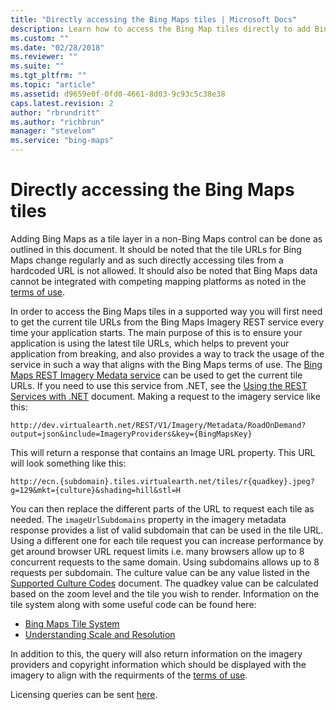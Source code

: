 ```yaml
---
title: "Directly accessing the Bing Maps tiles | Microsoft Docs"
description: Learn how to access the Bing Map tiles directly to add Bing Maps as a tile layer in a non-Bing Maps control."
ms.custom: ""
ms.date: "02/28/2018"
ms.reviewer: ""
ms.suite: ""
ms.tgt_pltfrm: ""
ms.topic: "article"
ms.assetid: d9659e0f-0fd0-4661-8d03-9c93c5c38e38
caps.latest.revision: 2
author: "rbrundritt"
ms.author: "richbrun"
manager: "stevelom"
ms.service: "bing-maps"
---
```


# Directly accessing the Bing Maps tiles

Adding Bing Maps as a tile layer in a non-Bing Maps control can be done as outlined in this document. It should be noted that the tile URLs for Bing Maps change regularly and as such directly accessing tiles from a hardcoded URL is not allowed. It should also be noted that Bing Maps data cannot be integrated with competing mapping platforms as noted in the [terms of use](https://www.microsoft.com/maps/product/terms.html).

In order to access the Bing Maps tiles in a supported way you will first need to get the current tile URLs from the Bing Maps Imagery REST service every time your application starts. The main purpose of this is to ensure your application is using the latest tile URLs, which helps to prevent your application from breaking, and also provides a way to track the usage of the service in such a way that aligns with the Bing Maps terms of use. The [Bing Maps REST Imagery Medata service](imagery/get-imagery-metadata.md) can be used to get the current tile URLs. If you need to use this service from .NET, see the [Using the REST Services with .NET](using-the-rest-services-with-net.md) document. Making a request to the imagery service like this:

```url
http://dev.virtualearth.net/REST/V1/Imagery/Metadata/RoadOnDemand?output=json&include=ImageryProviders&key={BingMapsKey}
```

This will return a response that contains an Image URL property. This URL will look something like this:

```url
http://ecn.{subdomain}.tiles.virtualearth.net/tiles/r{quadkey}.jpeg?g=129&mkt={culture}&shading=hill&stl=H
```

You can then replace the different parts of the URL to request each tile as needed. The `imageUrlSubdomains` property in the imagery metadata response provides a list of valid subdomain that can be used in the tile URL. Using a different one for each tile request you can increase performance by get around browser URL request limits i.e. many browsers allow up to 8 concurrent requests to the same domain. Using subdomains allows up to 8 requests per subdomain. The culture value can be any value listed in the [Supported Culture Codes](common-parameters-and-types/supported-culture-codes.md) document. The quadkey value can be calculated based on the zoom level and the tile you wish to render. Information on the tile system along with some useful code can be found here:

* [Bing Maps Tile System](../articles/bing-maps-tile-system.md)
* [Understanding Scale and Resolution](../articles/understanding-scale-and-resolution.md)

In addition to this, the query will also return information on the imagery providers and copyright information which should be displayed with the imagery to align with the requirments of the [terms of use](https://www.microsoft.com/maps/product/terms.html).

Licensing queries can be sent [here](https://www.microsoft.com/maps/contact-us.aspx).
